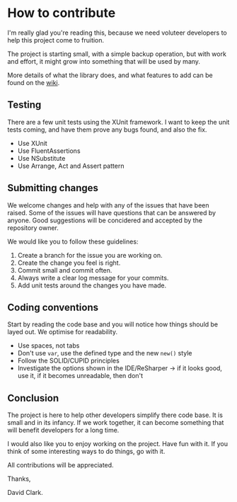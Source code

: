 # How to contribute

I'm really glad you're reading this, because we need voluteer developers to help this project come to fruition.

The project is starting small, with a simple backup operation, but with work and effort, it might grow into something that will be used by many.

More details of what the library does, and what features to add can be found on the [wiki](https://github.com/daeer73/DatabaseOperations/wiki).

## Testing

There are a few unit tests using the XUnit framework.  I want to keep the unit tests coming, and have them prove any bugs found, and also the fix.

* Use XUnit
* Use FluentAssertions
* Use NSubstitute
* Use Arrange, Act and Assert pattern

## Submitting changes

We welcome changes and help with any of the issues that have been raised.  Some of the issues will have questions that can be answered by anyone.  Good suggestions will be concidered and accepted by the repository owner.

We would like you to follow these guidelines:

1. Create a branch for the issue you are working on.
2. Create the change you feel is right.
3. Commit small and commit often.
4. Always write a clear log message for your commits.
5. Add unit tests around the changes you have made.

## Coding conventions

Start by reading the code base and you will notice how things should be layed out.  We optimise for readability.

* Use spaces, not tabs
* Don't use `var`, use the defined type and the new `new()` style
* Follow the SOLID/CUPID principles
* Investigate the options shown in the IDE/ReSharper -> if it looks good, use it, if it becomes unreadable, then don't

## Conclusion

The project is here to help other developers simplify there code base.  It is small and in its infancy.  If we work together, it can become something that will benefit developers for a long time.

I would also like you to enjoy working on the project.  Have fun with it.  If you think of some interesting ways to do things, go with it.

All contributions will be appreciated.

Thanks,

David Clark.
